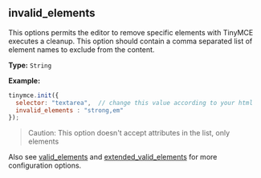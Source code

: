 ## invalid_elements

This options permits the editor to remove specific elements with TinyMCE executes a cleanup. This option should contain a comma separated list of element names to exclude from the content.

**Type:** `String`

**Example:**

```js
tinymce.init({
  selector: "textarea",  // change this value according to your html
  invalid_elements : "strong,em"
});
```

> Caution: This option doesn't accept attributes in the list, only elements

Also see [valid_elements](#valid_elements) and [extended_valid_elements](#extended_valid_elements) for more configuration options.
